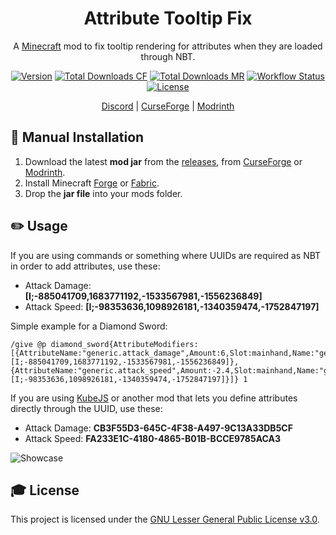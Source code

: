 <div align="center">
<h1>Attribute Tooltip Fix</h1>

A [Minecraft] mod to fix tooltip rendering for attributes when they are loaded through NBT.

[![Version][version_badge]][version_link]
[![Total Downloads CF][total_downloads_cf_badge]][curseforge]
[![Total Downloads MR][total_downloads_mr_badge]][modrinth]
[![Workflow Status][workflow_status_badge]][workflow_status_link]
[![License][license_badge]][license]

[Discord] | [CurseForge] | [Modrinth]

</div>

## **🔧 Manual Installation**
1. Download the latest **mod jar** from the [releases], from [CurseForge] or [Modrinth].
2. Install Minecraft [Forge] or [Fabric].
3. Drop the **jar file** into your mods folder.

## **✏️ Usage**
If you are using commands or something where UUIDs are required as NBT in order to add attributes, use these:
* Attack Damage: **[I;-885041709,1683771192,-1533567981,-1556236849]**
* Attack Speed: **[I;-98353636,1098926181,-1340359474,-1752847197]**

Simple example for a Diamond Sword:
```
/give @p diamond_sword{AttributeModifiers:[{AttributeName:"generic.attack_damage",Amount:6,Slot:mainhand,Name:"generic.attack_damage",UUID:[I;-885041709,1683771192,-1533567981,-1556236849]},{AttributeName:"generic.attack_speed",Amount:-2.4,Slot:mainhand,Name:"generic.attack_speed",UUID:[I;-98353636,1098926181,-1340359474,-1752847197]}]} 1
```

If you are using [KubeJS] or another mod that lets you define attributes directly through the UUID, use these:
* Attack Damage: **CB3F55D3-645C-4F38-A497-9C13A33DB5CF**
* Attack Speed: **FA233E1C-4180-4865-B01B-BCCE9785ACA3**

![Showcase](https://i.imgur.com/FsfJnwN.gif "Showcase")

## **🎓 License**
This project is licensed under the [GNU Lesser General Public License v3.0][license].

<!-- Badges -->
[version_badge]: https://img.shields.io/github/v/release/AlmostReliable/attributetooltipfix?style=flat-square
[version_link]: https://github.com/AlmostReliable/attributetooltipfix/releases/latest
[total_downloads_cf_badge]: http://cf.way2muchnoise.eu/full_658833.svg?badge_style=flat
[total_downloads_mr_badge]: https://img.shields.io/modrinth/dt/eRyV6EA3?color=5da545&label=Modrinth&style=flat-square
[workflow_status_badge]: https://img.shields.io/github/actions/workflow/status/AlmostReliable/attributetooltipfix/build.yml?branch=1.18&style=flat-square
[workflow_status_link]: https://github.com/AlmostReliable/attributetooltipfix/actions
[license_badge]: https://img.shields.io/github/license/AlmostReliable/attributetooltipfix?style=flat-square

<!-- Links -->
[minecraft]: https://www.minecraft.net/
[discord]: https://discord.com/invite/ThFnwZCyYY
[releases]: https://github.com/AlmostReliable/attributetooltipfix/releases
[curseforge]: https://www.curseforge.com/minecraft/mc-mods/attribute-tooltip-fix
[modrinth]: https://modrinth.com/mod/attribute-tooltip-fix
[forge]: http://files.minecraftforge.net/
[fabric]: https://fabricmc.net/
[kubejs]: https://github.com/KubeJS-Mods/KubeJS
[changelog]: CHANGELOG.md
[license]: LICENSE
